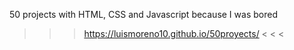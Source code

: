 50 projects with HTML, CSS and Javascript because I was bored

> > > https://luismoreno10.github.io/50proyects/ < < <
